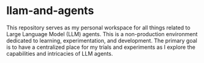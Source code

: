 # llam-and-agents
This repository serves as my personal workspace for all things related to Large Language Model (LLM) agents. This is a non-production environment dedicated to learning, experimentation, and development.  The primary goal is to have a centralized place for my trials and experiments as I explore the capabilities and intricacies of LLM agents.
